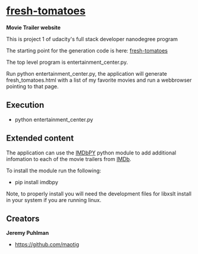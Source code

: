 # [fresh-tomatoes](https://github.com/maotig/fresh-tomaotes)

**Movie Trailer website**

This is project 1 of udacity's full stack developer nanodegree program

The starting point for the generation code is here:
[fresh-tomatoes](https://github.com/adarsh0806/ud036_StarterCode)

The top level program is entertainment_center.py.

Run python entertainment_center.py, the application will generate
fresh_tomatoes.html with a list of my favorite movies and run a webbrowser
pointing to that page. 

## Execution

* python entertainment_center.py

## Extended content

The application can use the [IMDbPY](http://imdbpy.sourceforge.net/) python module to add additional infomation
to each of the movie trailers from [IMDb](http://www.imdb.com/).

To install the module run the following:

* pip install imdbpy

Note, to properly install you will need the development files for libxslt
install in your system if you are running linux. 

## Creators

**Jeremy Puhlman**
* <https://github.com/maotig>

